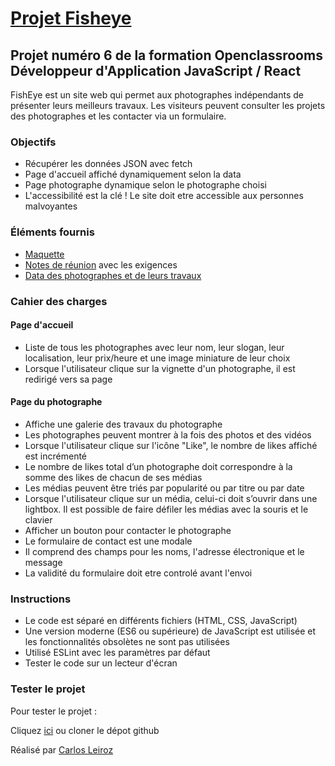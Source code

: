 # [Projet Fisheye](https://karlito14.github.io/projet6Fisheye/)

## Projet numéro 6 de la formation Openclassrooms Développeur d'Application JavaScript / React

FishEye est un site web qui permet aux photographes indépendants de présenter leurs meilleurs travaux. Les visiteurs peuvent consulter les projets des photographes et les contacter via un formulaire.

### Objectifs

- Récupérer les données JSON avec fetch
- Page d'accueil affiché dynamiquement selon la data
- Page photographe dynamique selon le photographe choisi
- L'accessibilité est la clé ! Le site doit etre accessible aux personnes malvoyantes

### Éléments fournis

- [Maquette](https://www.figma.com/file/Q3yNeD7WTK9QHDldg9vaRl/UI-Design-FishEye-FR?type=design&node-id=0-1&mode=design&t=xZxRRPEtKdk9O3af-0)
- [Notes de réunion](https://course.oc-static.com/projects/Front-End+V2/P5+Javascript+%26+Accessibility/Notes+de+reunion.pdf) avec les exigences
- [Data des photographes et de leurs travaux](https://github.com/OpenClassrooms-Student-Center/Front-End-Fisheye/blob/main/data/photographers.json)

### Cahier des charges

#### Page d'accueil

- Liste de tous les photographes avec leur nom, leur slogan, leur
  localisation, leur prix/heure et une image miniature de leur choix
- Lorsque l'utilisateur clique sur la vignette d'un photographe, il est redirigé vers sa page

#### Page du photographe

- Affiche une galerie des travaux du photographe
- Les photographes peuvent montrer à la fois des photos et des vidéos
- Lorsque l'utilisateur clique sur l'icône "Like", le nombre de likes affiché est incrémenté
- Le nombre de likes total d’un photographe doit correspondre à la
  somme des likes de chacun de ses médias
- Les médias peuvent être triés par popularité ou par titre ou par date
- Lorsque l'utilisateur clique sur un média, celui-ci doit s’ouvrir dans une lightbox. Il est possible de faire défiler les médias avec la souris et le clavier
- Afficher un bouton pour contacter le photographe
- Le formulaire de contact est une modale 
- Il comprend des champs pour les noms, l'adresse électronique et
  le message
- La validité du formulaire doit etre controlé avant l'envoi

### Instructions

- Le code est séparé en différents fichiers (HTML, CSS, JavaScript)
- Une version moderne (ES6 ou supérieure) de JavaScript est utilisée et les fonctionnalités obsolètes ne sont pas utilisées
- Utilisé ESLint avec les paramètres par défaut
- Tester le code sur un lecteur d'écran

### Tester le projet

Pour tester le projet :

Cliquez [ici](https://karlito14.github.io/projet6Fisheye/) ou cloner le dépot github

Réalisé par [Carlos Leiroz](https://www.linkedin.com/in/carlos-leiroz/)
